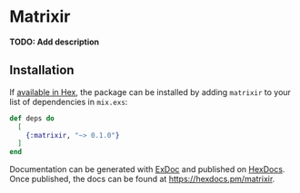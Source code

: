 # Matrixir

**TODO: Add description**

## Installation

If [available in Hex](https://hex.pm/docs/publish), the package can be installed
by adding `matrixir` to your list of dependencies in `mix.exs`:

```elixir
def deps do
  [
    {:matrixir, "~> 0.1.0"}
  ]
end
```

Documentation can be generated with [ExDoc](https://github.com/elixir-lang/ex_doc)
and published on [HexDocs](https://hexdocs.pm). Once published, the docs can
be found at <https://hexdocs.pm/matrixir>.

